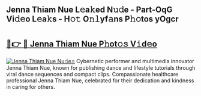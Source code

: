 ## Jenna Thiam Nue L𝚎a𝚔ed N𝚞𝚍e - Part-OqG Vi𝚍𝚎o L𝚎a𝚔s - H𝚘𝚝 O𝚗𝚕yf𝚊ns P𝚑𝚘tos yOgcr

# <h2><a href="http://kfbb5v9.oniu.top/?m=Jenna+Thiam+Nue">🔗👉 🔴 Jenna Thiam Nue P𝚑ot𝚘𝚜 V𝚒d𝚎o</a></h2>

[![Jenna Thiam Nue Nu𝚍e𝚜](https://i.imgur.com/0qMVB7G.gif)](http://kfbb5v9.oniu.top/?m=Jenna+Thiam+Nue)
Cybernetic performer and multimedia innovator Jenna Thiam Nue, known for publishing dance and lifestyle tutorials through viral dance sequences and compact clips. Compassionate healthcare professional Jenna Thiam Nue, celebrated for their dedication and kindness in caring for others.  
